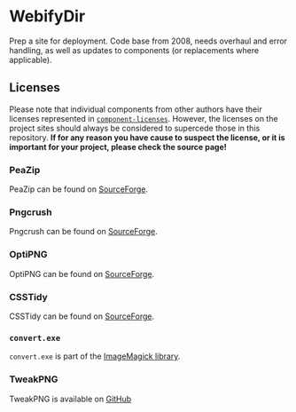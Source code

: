 WebifyDir
=========

Prep a site for deployment. Code base from 2008, needs overhaul and error handling, as well as updates to components (or replacements where applicable).

## Licenses

Please note that individual components from other authors have their licenses represented in [`component-licenses`](component-licenses/). However, the licenses on the project sites should always be considered to supercede those in this repository. **If for any reason you have cause to suspect the license, or it is important for your project, please check the source page!**

### PeaZip

PeaZip can be found on [SourceForge](http://sourceforge.net/projects/peazip/).

### Pngcrush

Pngcrush can be found on [SourceForge](http://pmt.sourceforge.net/pngcrush/).

### OptiPNG

OptiPNG can be found on [SourceForge](http://optipng.sourceforge.net/).

### CSSTidy

CSSTidy can be found on [SourceForge](http://csstidy.sourceforge.net/).

### `convert.exe`

`convert.exe` is part of the [ImageMagick library](http://www.imagemagick.org/script/license.php).

### TweakPNG

TweakPNG is available on [GitHub](https://github.com/jsummers/tweakpng)
